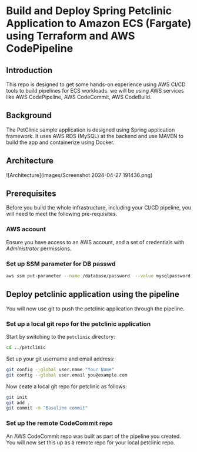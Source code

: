 # Build and Deploy Spring Petclinic Application to Amazon ECS (Fargate) using Terraform and AWS CodePipeline


## Introduction

This repo is designed to get some hands-on experience using AWS CI/CD tools to build pipelines for ECS workloads. we will be using AWS services like AWS CodePipeline, AWS CodeCommit, AWS CodeBuild. 

## Background

The PetClinic sample application is designed using Spring application framework. It uses AWS RDS (MySQL) at the backend and use MAVEN to build the app and containerize using Docker.

## Architecture
![Architecture](images/Screenshot 2024-04-27 191436.png)

## Prerequisites

Before you build the whole infrastructure, including your CI/CD pipeline, you will need to meet the following pre-requisites.

### AWS account

Ensure you have access to an AWS account, and a set of credentials with *Administrator* permissions. 



### Set up SSM parameter for DB passwd

```bash
aws ssm put-parameter --name /database/password  --value mysqlpassword --type SecureString
```

## Deploy petclinic application using the pipeline

You will now use git to push the petclinic application through the pipeline.



### Set up a local git repo for the petclinic application

Start by switching to the `petclinic` directory:

```bash
cd ../petclinic
```

Set up your git username and email address:

```bash
git config --global user.name "Your Name"
git config --global user.email you@example.com
```

Now ceate a local git repo for petclinic as follows:

```bash
git init
git add .
git commit -m "Baseline commit"
```

### Set up the remote CodeCommit repo

An AWS CodeCommit repo was built as part of the pipeline you created. You will now set this up as a remote repo for your local petclinic repo.

